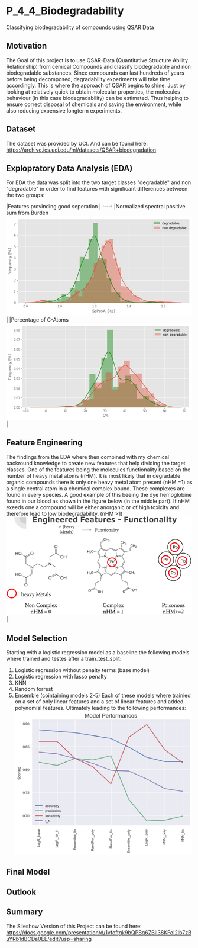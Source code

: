 # P_4_4_Biodegradability
Classifying biodegradability of compounds using QSAR Data

## Motivation
The Goal of this project is to use QSAR-Data (Quantitative Structure Ability Relationship) from cemical Compounds and classify biodegradable and non biodegradable substances. Since compounds can last hundreds of years before being decomposed, degradability experiments will take time accordingly. This is where the approach of QSAR begins to shine. Just by looking at relatively quick to obtain molecular properties, the molecules behaviour (in this case biodegradability) can be estimated. Thus helping to ensure correct disposal of chemicals and saving the environment, while also reducing expensive longterm experiments.

## Dataset
The dataset was provided by UCI. And can be found here:
https://archive.ics.uci.edu/ml/datasets/QSAR+biodegradation

## Explopratory Data Analysis (EDA)
For EDA the data was split into the two target classes "degradable" and non "degradable" in order to find features with significant differences between the two groups:

|Features provinding good seperation |
:---:
|Normalized spectral positive sum from Burden
![Burden](/Pictures/distritbution_plot_SpPosA_B(p).png "SpPosA_B(p)")|
|Percentage of C-Atoms
![C-Atoms](/Pictures/distribution_plot_C.png "Percentage of C-Atoms")|

## Feature Engineering
The findings from the EDA where then combined with my chemical backround knowledge to create new features that help dividing the target classes.
One of the features being the molecules functionality based on the number of heavy metal atoms (nHM).
It is most likely that in degradable organic compounds there is only one heavy metal atom present (nHM =1) as a single central atom in a chemical complex bound. These complexes are found in every species. A good example of this beeing the dye hemoglobine found in our blood as shown in the figure below (in the middle part).
If nHM exeeds one a compound will be either anorganic or of high toxicity and therefore lead to low biodegradability. (nHM >1)
![Molecule Functionality](/Pictures/Feature-Functionality.png "Molecule Functionality")|

## Model Selection
Starting with a logistic regression model as a baseline the following models where trained and testes after a train_test_split:
1. Logistic regression without penalty terms (base model)
2. Logistic regression with lasso penalty
3. KNN
4. Random forrest
5. Ensemble (cointaining models 2-5)
Each of these models where trainied on a set of only linear features and a set of linear features and added polynomial features. Ultimately leading to the following performances:
![Model Selection](/Pictures/ModelSelection.png "Model Selection")

## Final Model

## Outlook

## Summary
The Slieshow Version of this Project can be found here:
https://docs.google.com/presentation/d/1vfoftgk9bQPBq6ZBiI38KFoI2lb7zBuYRb1dBCDa0EE/edit?usp=sharing
